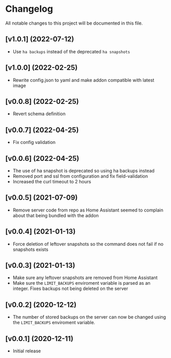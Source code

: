# Changelog
All notable changes to this project will be documented in this file.

## [v1.0.1] (2022-07-12)
 - Use ```ha backups``` instead of the deprecated ```ha snapshots```

## [v1.0.0] (2022-02-25)
 - Rewrite config.json to yaml and make addon compatible with latest image

## [v0.0.8] (2022-02-25)
 - Revert schema definition

## [v0.0.7] (2022-04-25)
 - Fix config validation

## [v0.0.6] (2022-04-25)

- The use of ha snapshot is deprecated so using ha backups instead
- Removed port and ssl from configuration and fix field-validation
- Increased the curl timeout to 2 hours

## [v0.0.5] (2021-07-09)

- Remove server code from repo as Home Assistant seemed to complain about that being bundled with the addon

## [v0.0.4] (2021-01-13)

- Force deletion of leftover snapshots so the command does not fail if no snapshots exists

## [v0.0.3] (2021-01-13)

- Make sure any leftover snapshots are removed from Home Assistant
- Make sure the `LIMIT_BACKUPS` enviroment variable is parsed as an integer. Fixes backups not being deleted on the server

## [v0.0.2] (2020-12-12)

- The number of stored backups on the server can now be changed using the `LIMIT_BACKUPS` enviroment variable.

## [v0.0.1] (2020-12-11)

- Initial release

